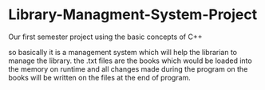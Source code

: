 # Library-Managment-System-Project
Our first semester project using the basic concepts of C++

so basically it is a management system which will help the librarian to manage the library.
the .txt files are the books which would be loaded into the memory on runtime
and all changes made during the program on the books will be written on the files at the end of program. 
